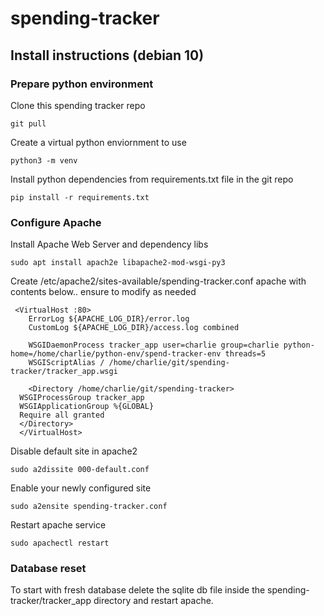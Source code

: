 # spending-tracker

## Install instructions (debian 10)

### Prepare python environment

Clone this spending tracker repo

  <code>git pull <thisrepo></code>
  
Create a virtual python enviornment to use

  <code>python3 -m venv <your environment></code>
  
Install python dependencies from requirements.txt file in the git repo

  <code>pip install -r requirements.txt</code>
  
### Configure Apache
Install Apache Web Server and dependency libs

<code>sudo apt install apach2e libapache2-mod-wsgi-py3</code>

Create /etc/apache2/sites-available/spending-tracker.conf apache with contents below.. ensure to modify as needed

```
 <VirtualHost :80>
    ErrorLog ${APACHE_LOG_DIR}/error.log
    CustomLog ${APACHE_LOG_DIR}/access.log combined

    WSGIDaemonProcess tracker_app user=charlie group=charlie python-home=/home/charlie/python-env/spend-tracker-env threads=5
    WSGIScriptAlias / /home/charlie/git/spending-tracker/tracker_app.wsgi

    <Directory /home/charlie/git/spending-tracker>
  WSGIProcessGroup tracker_app
  WSGIApplicationGroup %{GLOBAL}
  Require all granted
  </Directory>
  </VirtualHost>
```

Disable default site in apache2

<code>sudo a2dissite 000-default.conf</code>

Enable your newly configured site

<code>sudo a2ensite spending-tracker.conf</code>

Restart apache service

<code>sudo apachectl restart</code>

### Database reset

To start with fresh database delete the sqlite db file inside the spending-tracker/tracker_app directory and restart apache.
